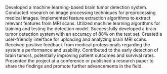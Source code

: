 Developed a machine learning-based brain tumor detection system.
Conducted research on image processing techniques for preprocessing medical images.
Implemented feature extraction algorithms to extract relevant features from MRI scans.
Utilized machine learning algorithms for training and testing the detection model.
Successfully developed a brain tumor detection system with an accuracy of 88% on the test set.
Created a user-friendly interface for uploading and analyzing brain MRI scans.
Received positive feedback from medical professionals regarding the system's performance and usability.
Contributed to the early detection of brain tumors, potentially improving patient outcomes and survival rates.
Presented the project at a conference or published a research paper to share the findings and promote further advancements in the field.
